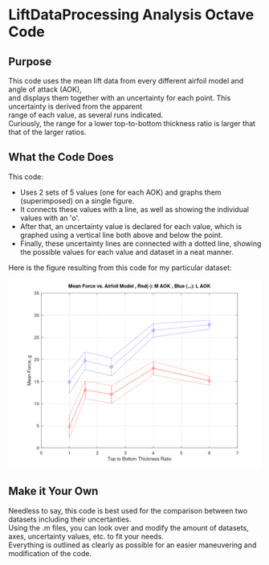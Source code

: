# LiftDataProcessing Analysis Octave Code

## Purpose

This code uses the mean lift data from every different airfoil model and angle of attack (AOK),    
and displays them together with an uncertainty for each point. This uncertainty is derived from the apparent    
range of each value, as several runs indicated.     
Curiously, the range for a lower top-to-bottom thickness ratio is larger that that of the larger ratios.    

## What the Code Does

This code:

* Uses 2 sets of 5 values (one for each AOK) and graphs them (superimposed) on a single figure. 
* It connects these values with a line, as well as showing the individual values with an 'o'. 
* After that, an uncertainty value is declared for each value, which is graphed using a vertical line both above and below the point. 
* Finally, these uncertainty lines are connected with a dotted line, showing the possible values for each value and dataset in a neat manner.

Here is the figure resulting from this code for my particular dataset:

![LiftDataProcessingA Figure](Figure21.png)

## Make it Your Own

Needless to say, this code is best used for the comparison between two datasets including their uncertanties.       
Using the .m files, you can look over and modify the amount of datasets, axes, uncertainty values, etc. to fit your needs.    
Everything is outlined as clearly as possible for an easier maneuvering and modification of the code.